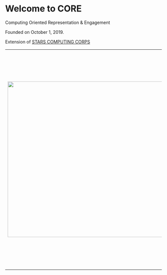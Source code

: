 # Welcome to CORE

Computing Oriented Representation & Engagement

Founded on October 1, 2019. 

Extension of [STARS COMPUTING CORPS](https://www.starscomputingcorps.org)

|  |  |
|--|--|
| <img src="https://avatars3.githubusercontent.com/u/70347203?s=200&v=4" width = "500" /> | At CORE, our mission is to increase the participation of women, underrepresented persons, and persons with disabilities in computing disciplines. We aim to create a diverse community of people who love creating, problem-solving, coding, and thinking in and out of the box. The purpose of this organization is to make the experience of computing less scary. Why do it alone when we can all do it together. Even if you are not currently in a computer science field, our resources may be able to help.|

<br/>
